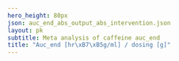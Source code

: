 ```yaml
---
hero_height: 80px
json: auc_end_abs_output_abs_intervention.json
layout: pk
subtitle: Meta analysis of caffeine auc_end
title: "Auc_end [hr\xB7\xB5g/ml] / dosing [g]"
---
```

